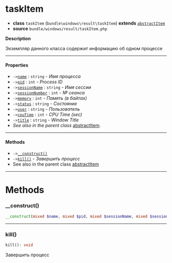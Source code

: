 # taskItem

- **class** `taskItem` (`bundle\windows\result\taskItem`) **extends** [`abstractItem`](classes/bundle/windows/result/abstractItem.md)
- **source** `bundle/windows/result/taskItem.php`

**Description**

Экземпляр данного класса содержит информацию об одном процессе

---

#### Properties

- `->`[`name`](#prop-name) : `string` - _Имя процесса_
- `->`[`pid`](#prop-pid) : `int` - _Process ID_
- `->`[`sessionName`](#prop-sessionname) : `string` - _Имя сессии_
- `->`[`sessionNumber`](#prop-sessionnumber) : `int` - _№ сеанса_
- `->`[`memory`](#prop-memory) : `int` - _Память (в байтах)_
- `->`[`status`](#prop-status) : `string` - _Состояние_
- `->`[`user`](#prop-user) : `string` - _Пользователь_
- `->`[`cpuTime`](#prop-cputime) : `int` - _CPU Time (sec)_
- `->`[`title`](#prop-title) : `string` - _Window Title_
- *See also in the parent class* [abstractItem](classes/bundle/windows/result/abstractItem.md).

---

#### Methods

- `->`[`__construct()`](#method-__construct)
- `->`[`kill()`](#method-kill) - _Завершить процесс_
- See also in the parent class [abstractItem](classes/bundle/windows/result/abstractItem.md)

---
# Methods

<a name="method-__construct"></a>

### __construct()
```php
__construct(mixed $name, mixed $pid, mixed $sessionName, mixed $sessionNumber, mixed $memory, mixed $status, mixed $user, mixed $cpuTime, mixed $title): void
```

---

<a name="method-kill"></a>

### kill()
```php
kill(): void
```
Завершить процесс